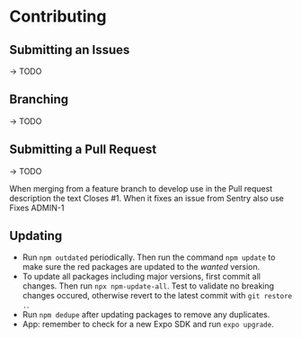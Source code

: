 # Contributing

## Submitting an Issues
-> TODO

## Branching
-> TODO

## Submitting a Pull Request
-> TODO

When merging from a feature branch to develop use in the Pull request description the text Closes #1. When it fixes an issue from Sentry also use Fixes ADMIN-1

## Updating

- Run `npm outdated` periodically. Then run the command `npm update` to make sure the red packages are updated to the *wanted* version.
- To update all packages including major versions, first commit all changes. Then run `npx npm-update-all`. Test to validate no breaking changes occured, otherwise revert to the latest commit with `git restore .`.
- Run `npm dedupe` after updating packages to remove any duplicates.
- App: remember to check for a new Expo SDK and run `expo upgrade`.
